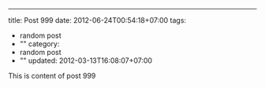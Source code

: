 ---
title: Post 999
date: 2012-06-24T00:54:18+07:00
tags:
  - random post
  - ""
category:
  - random post
  - ""
updated: 2012-03-13T16:08:07+07:00

This is content of post 999